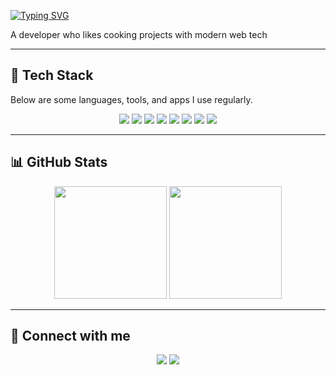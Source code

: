 [![Typing SVG](https://readme-typing-svg.demolab.com?font=Fira+Code&size=25&duration=4000&pause=300&vCenter=true&width=435&lines=Hi%2C+I'm+Niranjan;What+if+you+fly%3F+)](https://git.io/typing-svg)
 
A developer who likes cooking projects with modern web tech 

---

## 🚀 Tech Stack  

Below are some languages, tools, and apps I use regularly.

<p align="center">
  
  <!-- Languages -->
  <img src="https://img.shields.io/badge/C-00599C?style=for-the-badge&logo=c&logoColor=white" />
  <img src="https://img.shields.io/badge/C++-00599C?style=for-the-badge&logo=c%2B%2B&logoColor=white" />
  <img src="https://img.shields.io/badge/HTML5-E34F26?style=for-the-badge&logo=html5&logoColor=white" />
  <img src="https://img.shields.io/badge/CSS3-1572B6?style=for-the-badge&logo=css3&logoColor=white" />
  <!-- <img src="https://img.shields.io/badge/JavaScript-323330?style=for-the-badge&logo=javascript&logoColor=F7DF1E" /> -->

  <!-- Frameworks -->
  <!-- <img src="https://img.shields.io/badge/TailwindCSS-38B2AC?style=for-the-badge&logo=tailwind-css&logoColor=white" /> -->

  <!-- Tools -->
  <img src="https://img.shields.io/badge/Git-F05033?style=for-the-badge&logo=git&logoColor=white" />
  <img src="https://img.shields.io/badge/GitHub-181717?style=for-the-badge&logo=github&logoColor=white" />
  <img src="https://img.shields.io/badge/VSCode-007ACC?style=for-the-badge&logo=visual-studio-code&logoColor=white" />
  <img src="https://img.shields.io/badge/Vim-019733?style=for-the-badge&logo=vim&logoColor=white" />
</p>

---

## 📊 GitHub Stats  

<p align="center">
  <img src="https://github-readme-stats.vercel.app/api?username=NiranjanD0&show_icons=true&theme=radical" height="180" />
  <img src="https://github-readme-stats.vercel.app/api/top-langs/?username=NiranjanD0&layout=compact&theme=radical" height="180" />
</p>

---

## 🔗 Connect with me  

<p align="center">
  <a href="https://niranjan0.xyz"><img src="https://img.shields.io/badge/Website-000000?style=for-the-badge&logo=google-chrome&logoColor=white" /></a>
  <a href="mailto:niranjan@niranjan0.xyz"><img src="https://img.shields.io/badge/Email-D14836?style=for-the-badge&logo=gmail&logoColor=white" /></a>
</p>
